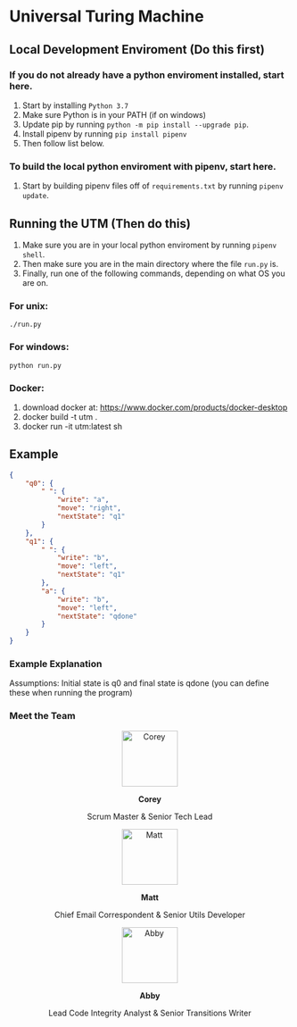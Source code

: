 # Universal Turing Machine

## Local Development Enviroment (Do this first)

### If you do not already have a python enviroment installed, start here.
1. Start by installing `Python 3.7`
2. Make sure Python is in your PATH (if on windows)
3. Update pip by running `python -m pip install --upgrade pip`.
4. Install pipenv by running `pip install pipenv`
5. Then follow list below.

### To build the local python enviroment with pipenv, start here.
1. Start by building pipenv files off of `requirements.txt` by running `pipenv update`.

## Running the UTM (Then do this)
1. Make sure you are in your local python enviroment by running `pipenv shell`.
2. Then make sure you are in the main directory where the file `run.py` is.
3. Finally, run one of the following commands, depending on what OS you are on.
### For unix:
`./run.py`
### For windows:
`python run.py`

### Docker:
1. download docker at: https://www.docker.com/products/docker-desktop
2. docker build -t utm . 
3. docker run -it utm:latest sh 

## Example

```json
{
    "q0": {
        " ": {
            "write": "a",
            "move": "right",
            "nextState": "q1"
        }
    },
    "q1": {
        " ": {
            "write": "b",
            "move": "left",
            "nextState": "q1"
        },
        "a": {
            "write": "b",
            "move": "left",
            "nextState": "qdone"
        }
    }
}
```
### Example Explanation

Assumptions: Initial state is q0 and final state is qdone (you can define these when running the program)








### Meet the Team
<div>
  <p align="center">
    <a href="https://github.com/coreysabia">
      <img src="https://cdn.wccftech.com/wp-content/uploads/2016/07/NUP_173272_0657.jpg" height="100px" width="100px" alt="Corey">
    </a>
    <p align="center"><strong>Corey</strong></p>
    <p align="center">Scrum Master & Senior Tech Lead</p>
  </p>
  
  <p align="center">
    <a href="https://github.com/mlruch17">
      <img src="https://i.kinja-img.com/gawker-media/image/upload/s--FcuQIVJ3--/c_fill,fl_progressive,g_center,h_450,q_80,w_800/ulyovrzhi6hfocsa6ime.jpg" height="100px" width="100px" alt="Matt">
    </a>
    <p align="center"><strong>Matt</strong></p>
    <p align="center">Chief Email Correspondent & Senior Utils Developer</p>
  </p>
  
  <p align="center">
    <a href="https://github.com/abbyfleming22">
      <img src="https://cdn3.vectorstock.com/i/1000x1000/42/52/cute-baby-dinosaur-cartoon-vector-8404252.jpg" height="100px" width="100px" alt="Abby">
    </a>
    <p align="center"><strong>Abby</strong></p>
    <p align="center">Lead Code Integrity Analyst & Senior Transitions Writer</p>
  </p>
</div>
